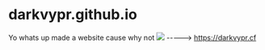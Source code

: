 # darkvypr.github.io



Yo whats up made a website cause why not <img src="https://i.imgur.com/2yKnDla.png"> -----> https://darkvypr.cf
